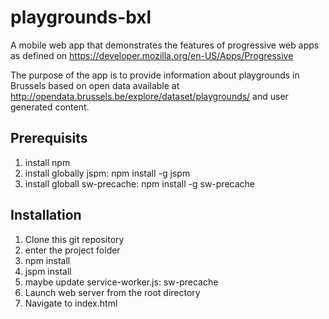 # playgrounds-bxl

A mobile web app that demonstrates the features of progressive web apps as defined on https://developer.mozilla.org/en-US/Apps/Progressive 

The purpose of the app is to provide information about playgrounds in Brussels based on open data available at http://opendata.brussels.be/explore/dataset/playgrounds/ 
and user generated content.

## Prerequisits
1. install npm
1. install globally jspm: npm install -g jspm
1. install globall sw-precache: npm install -g sw-precache

## Installation
1. Clone this git repository
1. enter the project folder
1. npm install
1. jspm install
1. maybe update service-worker.js: sw-precache
1. Launch web server from the root directory
1. Navigate to index.html
